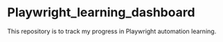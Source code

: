 # Playwright_learning_dashboard
This repository is to track my progress in Playwright automation learning.
